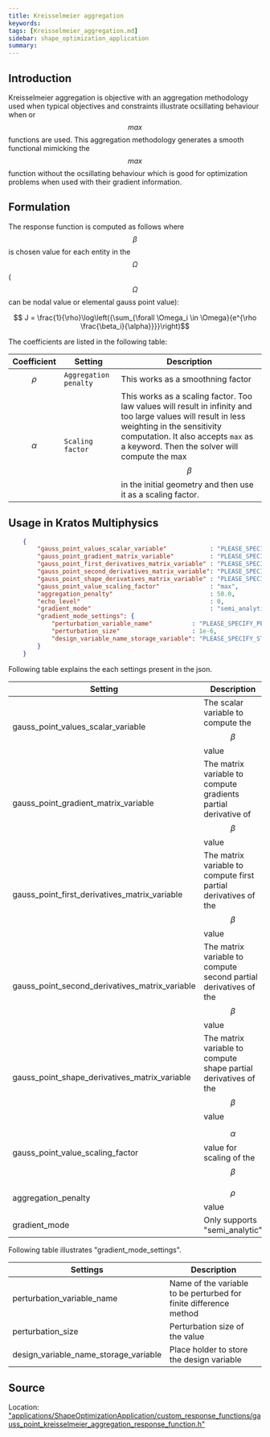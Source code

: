 ```yaml
---
title: Kreisselmeier aggregation
keywords: 
tags: [Kreisselmeier_aggregation.md]
sidebar: shape_optimization_application
summary: 
---
```


## Introduction

Kreisselmeier aggregation is objective with an aggregation methodology used when typical objectives and constraints illustrate ocsillating behaviour when or $$max$$ functions are used. This aggregation methodology generates a smooth functional mimicking the $$max$$ function without the ocsillating behaviour which is good for optimization problems when used with their gradient information.

## Formulation

The response function is computed as follows where $$\beta$$ is chosen value for each entity in the $$\Omega$$ ($$\Omega$$ can be nodal value or elemental gauss point value):
<p align="center">$$ J   = \frac{1}{\rho}\log\left({\sum_{\forall \Omega_i \in \Omega}{e^{\rho \frac{\beta_i}{\alpha}}}}\right)$$</p>

The coefficients are listed in the following table:

|Coefficient | Setting | Description |
|------------|---------|-------------|
|$$\rho$$    | `Aggregation penalty` | This works as a smoothning factor |
|$$\alpha$$ | `Scaling factor` | This works as a scaling factor. Too law values will result in infinity and too large values will result in less weighting in the sensitivity computation. It also accepts `max` as a keyword. Then the solver will compute the max $$\beta$$ in the initial geometry and then use it as a scaling factor. |


## Usage in Kratos Multiphysics

```json
    {
        "gauss_point_values_scalar_variable"            : "PLEASE_SPECIFY_A_SCALAR_VARIABLE",
        "gauss_point_gradient_matrix_variable"          : "PLEASE_SPECIFY_A_MATRIX_VARIABLE",
        "gauss_point_first_derivatives_matrix_variable" : "PLEASE_SPECIFY_A_MATRIX_VARIABLE",
        "gauss_point_second_derivatives_matrix_variable": "PLEASE_SPECIFY_A_MATRIX_VARIABLE",
        "gauss_point_shape_derivatives_matrix_variable" : "PLEASE_SPECIFY_A_MATRIX_VARIABLE",
        "gauss_point_value_scaling_factor"              : "max",
        "aggregation_penalty"                           : 50.0,
        "echo_level"                                    : 0,
        "gradient_mode"                                 : "semi_analytic",
        "gradient_mode_settings": {
            "perturbation_variable_name"           : "PLEASE_SPECIFY_PERTURBATION_SCALAR_VARIABLE_NAME",
            "perturbation_size"                    : 1e-6,
            "design_variable_name_storage_variable": "PLEASE_SPECIFY_STRING_VARIABLE"
        }
    }
```

Following table explains the each settings present in the json.

|Setting|Description|
|-------|-----------|
|gauss_point_values_scalar_variable| The scalar variable to compute the $$\beta$$ value|
|gauss_point_gradient_matrix_variable| The matrix variable to compute gradients partial derivative of $$\beta$$ value|
|gauss_point_first_derivatives_matrix_variable| The matrix variable to compute first partial derivatives of the $$\beta$$ value|
|gauss_point_second_derivatives_matrix_variable| The matrix variable to compute second partial derivatives of the $$\beta$$ value|
|gauss_point_shape_derivatives_matrix_variable| The matrix variable to compute shape partial derivatives of the $$\beta$$ value|
|gauss_point_value_scaling_factor| $$\alpha$$ value  for scaling of the $$\beta$$||
|aggregation_penalty| $$\rho$$ value |
|gradient_mode|Only supports "semi_analytic"|

Following table illustrates "gradient_mode_settings".

|Settings|Description|
|--------|-----------|
|perturbation_variable_name| Name of the variable to be perturbed for finite difference method|
|perturbation_size| Perturbation size of the value|
|design_variable_name_storage_variable| Place holder to store the design variable|

## Source

Location: ["applications/ShapeOptimizationApplication/custom_response_functions/gauss_point_kreisselmeier_aggregation_response_function.h"](https://github.com/KratosMultiphysics/Kratos/blob/shapeopt/kreisselmeier_aggregation/applications/ShapeOptimizationApplication/custom_response_functions/gauss_point_kreisselmeier_aggregation_response_function.h)
